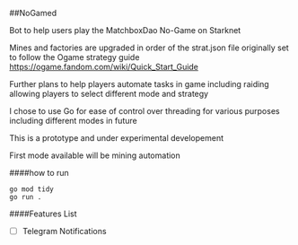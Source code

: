 ##NoGamed

Bot to help users play the MatchboxDao No-Game on Starknet

Mines and factories are upgraded in order of the strat.json file originally set to follow the Ogame strategy guide https://ogame.fandom.com/wiki/Quick_Start_Guide

Further plans to help players automate tasks in game including raiding allowing players to select different mode and strategy

I chose to use Go for ease of control over threading for various purposes including different modes in future

This is a prototype and under experimental developement

First mode available will be mining automation

####how to run 
```
go mod tidy
go run .
```

####Features List
-[ ] Telegram Notifications
